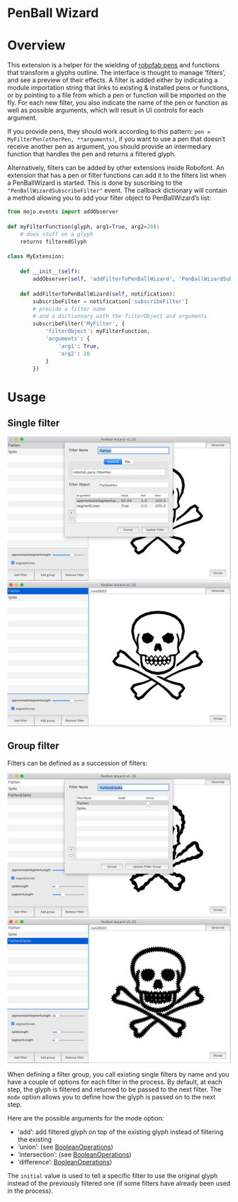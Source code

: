 PenBall Wizard
================

# Overview

This extension is a helper for the wielding of [robofab pens](http://www.robofab.org/objects/pen.html) and functions that transform a glyphs outline. The interface is thought to manage ‘filters’, and see a preview of their effects. A filter is added either by indicating a module importation string that links to existing & installed pens or functions, or by pointing to a file from which a pen or function will be imported on the fly. For each new filter, you also indicate the name of the pen or function as well as possible arguments, which will result in UI controls for each argument.

If you provide pens, they should work according to this pattern: ```pen = MyFilterPen(otherPen, **arguments)```, if you want to use a pen that doesn’t receive another pen as argument, you should provide an intermediary function that handles the pen and returns a filtered glyph.

Alternatively, filters can be added by other extensions inside Robofont. An extension that has a pen or filter functions can add it to the filters list when a PenBallWizard is started. This is done by suscribing to the ```"PenBallWizardSubscribeFilter"``` event. The callback dictionary will contain a method allowing you to add your filter object to PenBallWizard’s list:

```python
from mojo.events import addObserver

def myFilterFunction(glyph, arg1=True, arg2=20):
    # does stuff on a glyph
    returns filteredGlyph

class MyExtension:

    def __init__(self):
        addObserver(self, 'addFilterToPenBallWizard', 'PenBallWizardSubscribeFilter')

    def addFilterToPenBallWizard(self, notification):
        subscribeFilter = notification['subscribeFilter']
        # provide a filter name
        # and a dictionnary with the filterObject and arguments
        subscribeFilter('MyFilter', {
            'filterObject': myFilterFunction,
            'arguments': {
                'arg1': True,
                'arg2': 20
            }
        })


```

# Usage

## Single filter

![alt tag](images/penBallWizard-singlefilter.jpg)
![alt tag](images/penBallWizard-1.jpg)

## Group filter
Filters can be defined as a succession of filters:

![alt tag](images/penBallWizard-groupfilter.jpg)
![alt tag](images/penBallWizard-2.jpg)

When defining a filter group, you call existing single filters by name and you have a couple of options for each filter in the process. By default, at each step, the glyph is filtered and returned to be passed to the next filter. The ```mode``` option allows you to define how the glyph is passed on to the next step. 

Here are the possible arguments for the mode option:
+ ‘add’: add filtered glyph on top of the existing glyph instead of filtering the existing
+ ‘union’: (see [BooleanOperations](http://doc.robofont.com/api/robofab-extras/boolean-glyph/))
+ ‘intersection’: (see [BooleanOperations](http://doc.robofont.com/api/robofab-extras/boolean-glyph/))
+ ‘difference’: [BooleanOperations](http://doc.robofont.com/api/robofab-extras/boolean-glyph/))

The ```initial``` value is used to tell a specific filter to use the original glyph instead of the previously filtered one (if some filters have already been used in the process).
